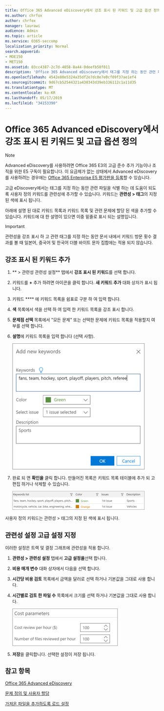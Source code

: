 ```yaml
---
title: Office 365 Advanced eDiscovery에서 강조 표시 된 키워드 및 고급 옵션 정의
ms.author: chrfox
author: chrfox
manager: laurawi
audience: Admin
ms.topic: article
ms.service: O365-seccomp
localization_priority: Normal
search.appverid:
- MOE150
- MET150
ms.assetid: 03cc4387-2c7d-4058-8a44-0deefb58f011
description: 'Office 365 Advanced eDiscovery에서 태그를 지정 하는 동안 관련 파일을 식별 하는 데 도움이 되는 사용자 정의 키워드와 관련성을 추가 하는 방법에 대해 알아보고 비용 매개 변수  '
ms.openlocfilehash: 4542e80e5324a35df2e7dc8e7e0cf09f37ae1ef4
ms.sourcegitcommit: 9d67cb52544321a430343d39eb336112c1a11d35
ms.translationtype: MT
ms.contentlocale: ko-KR
ms.lasthandoff: 05/17/2019
ms.locfileid: "34153390"
---
```

# <a name="define-highlighted-keywords-and-advanced-options-in-office-365-advanced-ediscovery"></a>Office 365 Advanced eDiscovery에서 강조 표시 된 키워드 및 고급 옵션 정의

> [!NOTE]
> Advanced eDiscovery를 사용하려면 Office 365 E3의 고급 준수 추가 기능이나 조직을 위한 E5 구독이 필요합니다. 이 요금제가 없는 상태에서 Advanced eDiscovery를 사용하려는 경우에는 [Office 365 Enterprise E5 평가판을 등록](https://go.microsoft.com/fwlink/p/?LinkID=698279)할 수 있습니다. 
  
고급 eDiscovery에서는 태그를 지정 하는 동안 관련 파일을 식별 하는 데 도움이 되도록 사용자 정의 키워드를 관련성에 추가할 수 있습니다. 키워드는 **관련성 \> 태그**의 지정 된 색에 표시 됩니다. 
  
아래에 설명 된 대로 키워드 목록과 키워드 목록 및 관련 문제에 할당 된 색을 추가할 수 있습니다. 키워드에 대 한 설명이 있으면 이중 밑줄로 표시 되는 설명입니다.
  
> [!IMPORTANT]
> 관련성을 강조 표시 하 고 관련 태그를 지정 하는 동안 문서 내에서 키워드 방문 횟수 결과를 볼 때 일본어, 중국어 및 한국어 더블 바이트 문자 집합에는 적용 되지 않습니다. 
  
## <a name="adding-highlighted-keywords"></a>강조 표시 된 키워드 추가

1. ** \> 관련성 관련성 설정** 탭에서 **강조 표시 된 키워드**를 선택 합니다.
    
2. 키워드를 **+** 추가 하려면 아이콘을 클릭 합니다. **새 키워드 추가** 대화 상자가 표시 됩니다. 
    
3. 키워드 **** 에 키워드 목록을 쉼표로 구분 하 여 입력 합니다. 
    
4. **색** 목록에서 색을 선택 하 여 입력 한 키워드 목록을 강조 표시 합니다. 
    
5. **문제점 선택** 목록에서 "모든 문제" 또는 선택한 문제에 키워드 목록을 적용할지 여부를 선택 합니다. 
    
6. **설명**에 키워드 목록을 입력 합니다 (선택 사항).
    
    ![새 키워드를 추가 합니다.](media/1683a71f-0875-48fc-b4ef-01f3b0e8e8e9.png)
  
7. 완료 되 면 **확인을** 클릭 합니다. 만들어진 목록은 키워드 목록 테이블에 추가 되 고 편집 하거나 삭제할 수 있습니다. 
    
    ![관련성 설정 키워드 목록](media/a05d5ec0-8bde-470d-97e2-456b169281d6.png)
  
사용자 정의 키워드는 관련성 \> 태그의 지정 된 색에 표시 됩니다. 
  
## <a name="specifying-relevance-setup-advanced-settings"></a>관련성 설정 고급 설정 지정

이러한 설정은 트랙 및 결정 그래프에 관련성을 적용 합니다.
  
1. **관련성 \> 관련성 설정** 탭에서 **고급 설정을**선택 합니다.
    
2. **비용 매개 변수** 대화 상자에서 다음을 선택 합니다. 
    
1. **시간당 비용 검토** 목록에서 금액을 달러로 선택 하거나 기본값을 그대로 사용 합니다. 
    
2. **시간별로 검토 한 파일 수** 목록에서 크기를 선택 하거나 기본값을 그대로 사용 합니다. 
    
    ![매개 변수 비용 관련성 설정](media/bab7b5b7-6297-4e7c-b0a6-ba5aa8b21787.png)
  
3. **저장**을 클릭합니다. 선택한 설정이 저장 됩니다.
    
## <a name="see-also"></a>참고 항목

[Office 365 Advanced eDiscovery](office-365-advanced-ediscovery.md)
  
[문제 정의 및 사용자 할당](define-issues-and-assign-users.md)
  
[가져온 파일을 추가하도록 로드 설정](set-up-loads-to-add-imported-files.md)


